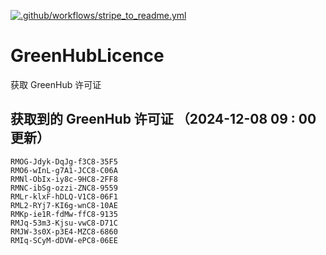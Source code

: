[![.github/workflows/stripe_to_readme.yml](https://github.com/zjx-kimi/GreenHubLicence/actions/workflows/stripe_to_readme.yml/badge.svg)](https://github.com/zjx-kimi/GreenHubLicence/actions/workflows/stripe_to_readme.yml)
# GreenHubLicence
获取 GreenHub 许可证
## 获取到的 GreenHub 许可证 （2024-12-08 09 : 00 更新）
```
RMOG-Jdyk-DqJg-f3C8-35F5
RMO6-wInL-g7A1-JCC8-C06A
RMNl-ObIx-iy8c-9HC8-2FF8
RMNC-ibSg-ozzi-ZNC8-9559
RMLr-klxF-hDLQ-V1C8-06F1
RML2-RYj7-KI6g-wnC8-10AE
RMKp-ie1R-fdMw-ffC8-9135
RMJq-53m3-Kjsu-vwC8-D71C
RMJW-3s0X-p3E4-MZC8-6860
RMIq-SCyM-dDVW-ePC8-06EE
```

